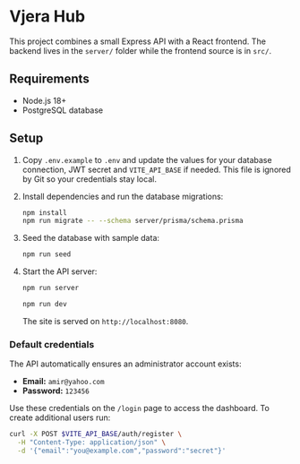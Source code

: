 # Vjera Hub

This project combines a small Express API with a React frontend. The backend lives in the `server/` folder while the frontend source is in `src/`.

## Requirements
* Node.js 18+
* PostgreSQL database

## Setup

1. Copy `.env.example` to `.env` and update the values for your database connection, JWT secret and `VITE_API_BASE` if needed. This file is ignored by Git so your credentials stay local.
2. Install dependencies and run the database migrations:
   ```bash
   npm install
   npm run migrate -- --schema server/prisma/schema.prisma
   ```
3. Seed the database with sample data:
   ```bash
   npm run seed
   ```
4. Start the API server:
   ```bash
   npm run server
   ```

   ```bash
   npm run dev
   ```
   The site is served on `http://localhost:8080`.

### Default credentials

The API automatically ensures an administrator account exists:

- **Email:** `amir@yahoo.com`
- **Password:** `123456`

Use these credentials on the `/login` page to access the dashboard. To create additional users run:
```bash
curl -X POST $VITE_API_BASE/auth/register \
  -H "Content-Type: application/json" \
  -d '{"email":"you@example.com","password":"secret"}'
```
